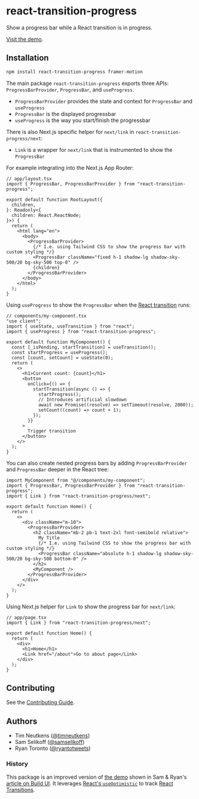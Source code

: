 # react-transition-progress

Show a progress bar while a React transition is in progress.

[Visit the demo](https://react-transition-progress.vercel.app/).

## Installation

```bash
npm install react-transition-progress framer-motion
```

The main package `react-transition-progress` exports three APIs: `ProgressBarProvider`, `ProgressBar`, and `useProgress`.

- `ProgressBarProvider` provides the state and context for `ProgressBar` and `useProgress`
- `ProgressBar` is the displayed progressbar
- `useProgress` is the way you start/finish the progressbar

There is also Next.js specific helper for `next/link` in `react-transition-progress/next`:

- `Link` is a wrapper for `next/link` that is instrumented to show the `ProgressBar`

For example integrating into the Next.js App Router:

```tsx
// app/layout.tsx
import { ProgressBar, ProgressBarProvider } from "react-transition-progress";

export default function RootLayout({
  children,
}: Readonly<{
  children: React.ReactNode;
}>) {
  return (
    <html lang="en">
      <body>
        <ProgressBarProvider>
          {/* I.e. using Tailwind CSS to show the progress bar with custom styling */}
          <ProgressBar className="fixed h-1 shadow-lg shadow-sky-500/20 bg-sky-500 top-0" />
          {children}
        </ProgressBarProvider>
      </body>
    </html>
  );
}
```

Using `useProgress` to show the `ProgressBar` when the [React transition](https://react.dev/reference/react/useTransition#starttransition) runs:

```tsx
// components/my-component.tsx
"use client";
import { useState, useTransition } from "react";
import { useProgress } from "react-transition-progress";

export default function MyComponent() {
  const [_isPending, startTransition] = useTransition();
  const startProgress = useProgress();
  const [count, setCount] = useState(0);
  return (
    <>
      <h1>Current count: {count}</h1>
      <button
        onClick={() => {
          startTransition(async () => {
            startProgress();
            // Introduces artificial slowdown
            await new Promise((resolve) => setTimeout(resolve, 2000));
            setCount((count) => count + 1);
          });
        }}
      >
        Trigger transition
      </button>
    </>
  );
}
```

You can also create nested progress bars by adding `ProgressBarProvider` and `ProgressBar` deeper in the React tree:

```tsx
import MyComponent from "@/components/my-component";
import { ProgressBar, ProgressBarProvider } from "react-transition-progress";
import { Link } from "react-transition-progress/next";

export default function Home() {
  return (
    <>
      <div className="m-10">
        <ProgressBarProvider>
          <h2 className="mb-2 pb-1 text-2xl font-semibold relative">
            My Title
            {/* I.e. using Tailwind CSS to show the progress bar with custom styling */}
            <ProgressBar className="absolute h-1 shadow-lg shadow-sky-500/20 bg-sky-500 bottom-0" />
          </h2>
          <MyComponent />
        </ProgressBarProvider>
      </div>
    </>
  );
}
```

Using Next.js helper for `Link` to show the progress bar for `next/link`:

```tsx
// app/page.tsx
import { Link } from "react-transition-progress/next";

export default function Home() {
  return (
    <div>
      <h1>Home</h1>
      <Link href="/about">Go to about page</Link>
    </div>
  );
}
```

## Contributing

See the [Contributing Guide](./contributing.md).

## Authors

- Tim Neutkens ([@timneutkens](https://twitter.com/timneutkens))
- Sam Selikoff ([@samselikoff](https://twitter.com/samselikoff))
- Ryan Toronto ([@ryantotweets](https://twitter.com/ryantotweets))

### History

This package is an improved version of [the demo](https://buildui.com/posts/global-progress-in-nextjs) shown in Sam & Ryan's [article on Build UI](https://buildui.com/posts/global-progress-in-nextjs). It leverages [React's `useOptimistic`](https://react.dev/reference/react/useOptimistic) to track [React Transitions](https://react.dev/reference/react/useTransition).
